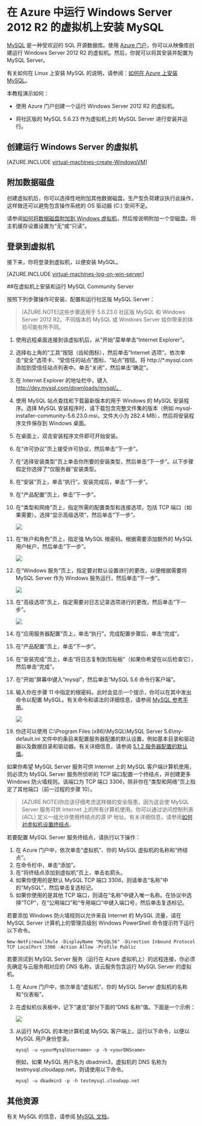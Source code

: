 <properties
	pageTitle="创建在 Azure 中运行 MySQL 的虚拟机"
	description="创建运行 Windows Server 2012 R2 的 Azure 虚拟机，然后在其上安装和配置 MySQL 数据库。"
	services="virtual-machines"
	documentationCenter=""
	authors="KBDAzure"
	manager="timlt"
	editor="tysonn"
	tags="azure-service-management"/>

<tags
	ms.service="virtual-machines"
	ms.date="07/10/2015"
	wacn.date="09/18/2015"/>


# 在 Azure 中运行 Windows Server 2012 R2 的虚拟机上安装 MySQL


[MySQL](http://www.mysql.com) 是一种受欢迎的 SQL 开源数据库。使用 [Azure 门户](http://manage.windowsazure.cn)，你可以从映像库创建运行 Windows Server 2012 R2 的虚拟机。然后，你就可以将其安装并配置为 MySQL Server。

有关如何在 Linux 上安装 MySQL 的说明，请参阅：[如何在 Azure 上安装 MySQL](/documentation/articles/virtual-machines-linux-install-mysql)。

本教程演示如何：

- 使用 Azure 门户创建一个运行 Windows Server 2012 R2 的虚拟机。

- 将社区版的 MySQL 5.6.23 作为虚拟机上的 MySQL Server 进行安装并运行。


## 创建运行 Windows Server 的虚拟机

[AZURE.INCLUDE [virtual-machines-create-WindowsVM](../includes/virtual-machines-create-windowsvm.md)]

## 附加数据磁盘

创建虚拟机后，你可以选择性地附加其他数据磁盘。生产型负荷建议执行此操作，这样做还可以避免包含操作系统的 OS 驱动器 (C:) 空间不足。

请参阅[如何将数据磁盘附加到 Windows 虚拟机](/documentation/articles/storage-windows-attach-disk)，然后按说明附加一个空磁盘。将主机缓存设置设置为“无”或“只读”。

## 登录到虚拟机

接下来，你将登录到虚拟机，以便安装 MySQL。

[AZURE.INCLUDE [virtual-machines-log-on-win-server](../includes/virtual-machines-log-on-win-server.md)]

##在虚拟机上安装和运行 MySQL Community Server

按照下列步骤操作可安装、配置和运行社区版 MySQL Server：

> [AZURE.NOTE]这些步骤适用于 5.6.23.0 社区版 MySQL 和 Windows Server 2012 R2。不同版本的 MySQL 或 Windows Server 给你带来的体验可能有所不同。

1.	使用远程桌面连接到该虚拟机后，从“开始”菜单单击“Internet Explorer”。
2.	选择右上角的“工具”按钮（齿轮图标），然后单击“Internet 选项”。依次单击“安全”选项卡、“受信任的站点”图标、“站点”按钮。将 http://*.mysql.com 添加到受信任站点列表中。单击“关闭”，然后单击“确定”。
3.	在 Internet Explorer 的地址栏中，键入 http://dev.mysql.com/downloads/mysql/。
4.	使用 MySQL 站点查找和下载最新版本的用于 Windows 的 MySQL 安装程序。选择 MySQL 安装程序时，请下载包含完整文件集的版本（例如 mysql-installer-community-5.6.23.0.msi，文件大小为 282.4 MB），然后将安装程序文件保存到 Windows 桌面。
5.	在桌面上，双击安装程序文件即可开始安装。
6.	在“许可协议”页上接受许可协议，然后单击“下一步”。
7.	在“选择安装类型”页上单击你所要的安装类型，然后单击“下一步”。以下步骤假定你选择了“仅服务器”安装类型。
8.	在“安装”页上，单击“执行”。安装完成后，单击“下一步”。
9.	在“产品配置”页上，单击“下一步”。
10.	在“类型和网络”页上，指定所需的配置类型和连接选项，包括 TCP 端口（如果需要）。选择“显示高级选项”，然后单击“下一步”。

	![](./media/virtual-machines-mysql-windows-server-2008r2/MySQL_TypeNetworking.png)

11.	在“帐户和角色”页上，指定强 MySQL 根密码。根据需要添加额外的 MySQL 用户帐户，然后单击“下一步”。

	![](./media/virtual-machines-mysql-windows-server-2008r2/MySQL_AccountsRoles_Filled.png)

12.	在“Windows 服务”页上，指定要对默认设置进行的更改，以便根据需要将 MySQL Server 作为 Windows 服务运行，然后单击“下一步”。

	![](./media/virtual-machines-mysql-windows-server-2008r2/MySQL_WindowsService.png)

13.	在“高级选项”页上，指定需要对日志记录选项进行的更改，然后单击“下一步”。

	![](./media/virtual-machines-mysql-windows-server-2008r2/MySQL_AdvOptions.png)

14.	在“应用服务器配置”页上，单击“执行”。完成配置步骤后，单击“完成”。
15.	在“产品配置”页上，单击“下一步”。
16.	在“安装完成”页上，单击“将日志复制到剪贴板”（如果你希望在以后检查它），然后单击“完成”。
17.	在“开始”屏幕中键入“mysql”，然后单击“MySQL 5.6 命令行客户端”。
18.	输入你在步骤 11 中指定的根密码，此时会显示一个提示，你可以在其中发出命令以配置 MySQL。有关命令和语法的详细信息，请参阅 [MySQL 参考手册](http://dev.mysql.com/doc/refman/5.6/en/server-configuration-defaults.html)。

	![](./media/virtual-machines-mysql-windows-server-2008r2/MySQL_CommandPrompt.png)

19.	你还可以使用 C:\\Program Files (x86)\\MySQL\\MySQL Server 5.6\\my-default.ini 文件中的条目来配置服务器配置的默认设置，例如基本目录和驱动器以及数据目录和驱动器。有关详细信息，请参阅 [5\.1.2 服务器配置的默认值](http://dev.mysql.com/doc/refman/5.6/en/server-configuration-defaults.html)。


如果你希望 MySQL Server 服务可供 Internet 上的 MySQL 客户端计算机使用，则必须为 MySQL Server 服务所侦听的 TCP 端口配置一个终结点，并创建更多 Windows 防火墙规则。该端口为 TCP 端口 3306，除非你在“类型和网络”页上指定了其他端口（前一过程的步骤 10）。


> [AZURE.NOTE]你应该仔细考虑这样做的安全隐患，因为这会使 MySQL Server 服务可供 Internet 上的所有计算机使用。你可以通过访问控制列表 (ACL) 定义一组允许使用终结点的源 IP 地址。有关详细信息，请参阅[如何对虚拟机设置终结点](/documentation/articles/virtual-machines-set-up-endpoints)。


若要配置 MySQL Server 服务终结点，请执行以下操作：

1.	在 Azure 门户中，依次单击“虚拟机”、你的 MySQL 虚拟机的名称和“终结点”。
2.	在命令栏中，单击“添加”。
3.	在“将终结点添加到虚拟机”页上，单击右箭头。
4.	如果你使用的是默认 MySQL TCP 端口 3306，则请单击“名称”中的“MySQL”，然后单击复选标记。
5.	如果你使用的是其他 TCP 端口，则请在“名称”中键入唯一名称。在协议中选择“TCP”，在“公用端口”和“专用端口”中键入端口号，然后单击复选标记。

若要添加 Windows 防火墙规则以允许来自 Internet 的 MySQL 流量，请在 MySQL Server 计算机上的管理员级别 Windows PowerShell 命令提示符下运行以下命令。

	New-NetFirewallRule -DisplayName "MySQL56" -Direction Inbound Protocol TCP LocalPort 3306 -Action Allow -Profile Public

若要测试到 MySQL Server 服务（运行在 Azure 虚拟机上）的远程连接，你必须先确定与云服务相对应的 DNS 名称，该云服务包含运行 MySQL Server 的虚拟机。

1.	在 Azure 门户中，依次单击“虚拟机”、你的 MySQL Server 虚拟机的名称和“仪表板”。
2.	在虚拟机仪表板中，记下“速览”部分下面的“DNS 名称”值。下面是一个示例：

	![](./media/virtual-machines-mysql-windows-server-2008r2/MySQL_DNSName.png)

3.	从运行 MySQL 的本地计算机或 MySQL 客户端上，运行以下命令，以便以 MySQL 用户身份登录。

		mysql -u <yourMysqlUsername> -p -h <yourDNSname>

	例如，如果 MySQL 用户名为 dbadmin3，虚拟机的 DNS 名称为 testmysql.cloudapp.net，则请使用以下命令。

		mysql -u dbadmin3 -p -h testmysql.cloudapp.net


## 其他资源

有关 MySQL 的信息，请参阅 [MySQL 文档](http://dev.mysql.com/doc/)。

<!---HONumber=70-->